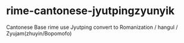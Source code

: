 # rime-cantonese-jyutpingzyunyik
Cantonese Base rime use Jyutping convert to Romanization / hangul / Zyujam(zhuyin/Bopomofo)
